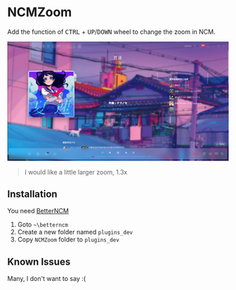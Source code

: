 # NCMZoom

Add the function of <kbd>CTRL</kbd> + <kbd>UP</kbd>/<kbd>DOWN</kbd> wheel to change the zoom in NCM.

![1668177687665](image/README/1668177687665.png)
> I would like a little larger zoom, 1.3x

## Installation

You need [BetterNCM](https://github.com/MicroCBer/BetterNCM)

1. Goto `~\betterncm`
2. Create a new folder named `plugins_dev`
3. Copy `NCMZoom` folder to `plugins_dev`

## Known Issues

Many, I don't want to say :(
